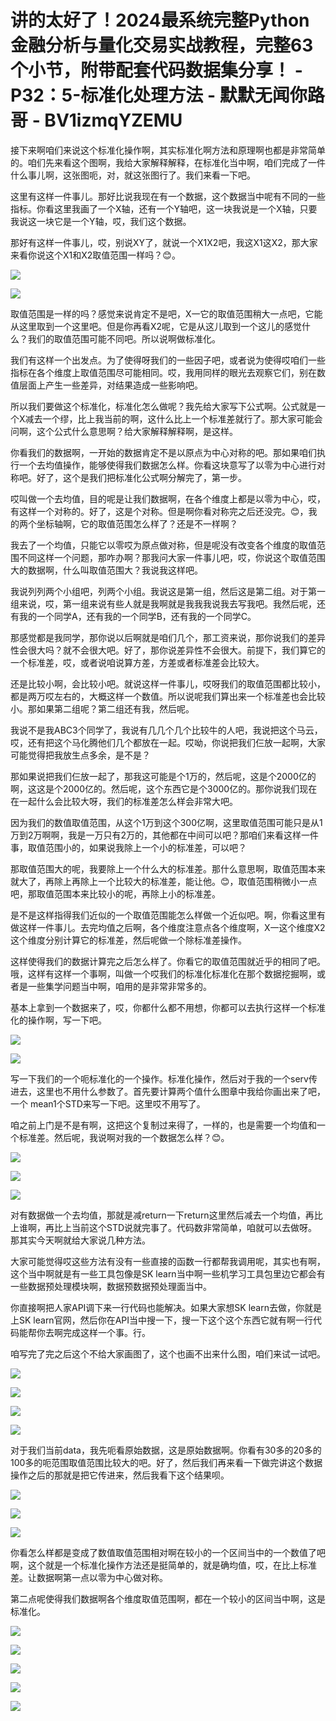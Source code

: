 # 讲的太好了！2024最系统完整Python金融分析与量化交易实战教程，完整63个小节，附带配套代码数据集分享！ - P32：5-标准化处理方法 - 默默无闻你路哥 - BV1izmqYZEMU

接下来啊咱们来说这个标准化操作啊，其实标准化啊方法和原理啊也都是非常简单的。咱们先来看这个图啊，我给大家解释解释，在标准化当中啊，咱们完成了一件什么事儿啊，这张图呃，对，就这张图行了。我们来看一下吧。

这里有这样一件事儿。那好比说我现在有一个数据，这个数据当中呢有不同的一些指标。你看这里我画了一个X轴，还有一个Y轴吧，这一块我说是一个X轴，只要我说这一块它是一个Y轴，哎，我们这个数据。

那好有这样一件事儿，哎，别说XY了，就说一个X1X2吧，我这X1这X2，那大家来看你说这个X1和X2取值范围一样吗？😊。



![](img/4e0a7d5b8a28c87f9a562c6cdd328a75_1.png)

![](img/4e0a7d5b8a28c87f9a562c6cdd328a75_2.png)

取值范围是一样的吗？感觉来说肯定不是吧，X一它的取值范围稍大一点吧，它能从这里取到一个这里吧。但是你再看X2呢，它是从这儿取到一个这儿的感觉什么？我们的取值范围可能不同吧。所以说啊做标准化。

我们有这样一个出发点。为了使得呀我们的一些因子吧，或者说为使得哎咱们一些指标在各个维度上取值范围尽可能相同。哎，我用同样的眼光去观察它们，别在数值层面上产生一些差异，对结果造成一些影响吧。

所以我们要做这个标准化，标准化怎么做呢？我先给大家写下公式啊。公式就是一个X减去一个缪，比上我当前的啊，这什么比上一个标准差就行了。那大家可能会问啊，这个公式什么意思啊？给大家解释解释啊，是这样。

你看我们的数据啊，一开始的数据肯定不是以原点为中心对称的吧。那如果咱们执行一个去均值操作，能够使得我们数据怎么样。你看这块意写了以零为中心进行对称吧。好了，这个是我们把标准化公式啊分解完了，第一步。

哎叫做一个去均值，目的呢是让我们数据啊，在各个维度上都是以零为中心，哎，有这样一个对称的。好了，这是个对称。但是啊你看对称完之后还没完。😊，我的两个坐标轴啊，它的取值范围怎么样了？还是不一样啊？

我去了一个均值，只能它以零哎为原点做对称，但是呢没有改变各个维度的取值范围不同这样一个问题，那咋办啊？那我问大家一件事儿吧，哎，你说这个取值范围大的数据啊，什么叫取值范围大？我说我这样吧。

我说列列两个小组吧，列两个小组。我说这是第一组，然后这是第二组。对于第一组来说，哎，第一组来说有些人就是我啊就是我我我说我去写我吧。我然后呢，还有我的一个同学A，还有我的一个同学B，还有我的一个同学C。

那感觉都是我同学，那你说以后啊就是咱们几个，那工资来说，那你说我们的差异性会很大吗？就不会很大吧。好了，那你说差异性不会很大。前提下，我们算它的一个标准差，哎，或者说咱说算方差，方差或者标准差会比较大。

还是比较小啊，会比较小吧。就说这样一件事儿，哎呀我们的取值范围都比较小，都是两万哎左右的，大概这样一个数值。所以说呢我们算出来一个标准差也会比较小。那如果第二组呢？第二组还有我，然后呢。

我说不是我ABC3个同学了，我说有几几个几个比较牛的人吧，我说把这个马云，哎，还有把这个马化腾他们几个都放在一起。哎呦，你说把我们仨放一起啊，大家可能觉得把我放生点多余，是不是？

那如果说把我们仨放一起了，那我这可能是个1万的，然后呢，这是个2000亿的啊，这这是个2000亿的。然后呢，这个东西它是个3000亿的。那你说我们现在在一起什么会比较大呀，我们的标准差怎么样会非常大吧。

因为我们的数值取值范围，从这个1万到这个300亿啊，这里取值范围可能只是从1万到2万啊啊，我是一万只有2万的，其他都在中间可以吧？那咱们来看这样一件事，取值范围小的，如果说我除上一个小的标准差，可以吧？

那取值范围大的呢，我要除上一个什么大的标准差。那什么意思啊，取值范围本来就大了，再除上再除上一个比较大的标准差，能让他。😊，取值范围稍微小一点吧，那取值范围本来比较小的呢，再除上小的标准差。

是不是这样指得我们近似的一个取值范围能怎么样做一个近似吧。啊，你看这里有做这样一件事儿。去完均值之后啊，各个维度注意点各个维度啊，X一这个维度X2这个维度分别计算它的标准差，然后呢做一个除标准差操作。

这样使得我们的数据计算完之后怎么样了。你看它的取值范围就近乎的相同了吧。哦，这样有这样一个事啊，叫做一个哎我们的标准化标准化在那个数据挖掘啊，或者是一些集学问题当中啊，咱用的是非常非常多的。

基本上拿到一个数据来了，哎，你都什么都不用想，你都可以去执行这样一个标准化的操作啊，写一下吧。

![](img/4e0a7d5b8a28c87f9a562c6cdd328a75_4.png)

![](img/4e0a7d5b8a28c87f9a562c6cdd328a75_5.png)

写一下我们的一个呃标准化的一个操作。标准化操作，然后对于我的一个serv传进去，这里也不用什么参数了。首先要计算两个值什么图章中我给你画出来了吧，一个 mean1个STD来写一下吧。这里哎不用写了。

咱之前上门是不是有啊，这把这个复制过来得了，一样的，也是需要一个均值和一个标准差。然后呢，我说啊对我的一个数据怎么样？😊。



![](img/4e0a7d5b8a28c87f9a562c6cdd328a75_7.png)

![](img/4e0a7d5b8a28c87f9a562c6cdd328a75_8.png)

![](img/4e0a7d5b8a28c87f9a562c6cdd328a75_9.png)

对有数据做一个去均值，那就是减return一下return这里然后减去一个均值，再比上谁啊，再比上当前这个STD说就完事了。代码数非常简单，咱就可以去做呀。那其实今天啊就给大家说几种方法。

大家可能觉得哎这些方法有没有一些直接的函数一行都帮我调用呢，其实也有啊，这个当中啊就是有一些工具包像是SK learn当中啊一些机学习工具包里边它都会有一些数据预处理模块啊，数据预数据预处理面当中。

你直接啊把人家API调下来一行代码也能解决。如果大家想SK learn去做，你就是上SK learn官网，然后你在API当中搜一下，搜一下这个这个东西它就有啊一行代码能帮你去啊完成这样一个事。行。

咱写完了完之后这个不给大家画图了，这个也画不出来什么图，咱们来试一试吧。

![](img/4e0a7d5b8a28c87f9a562c6cdd328a75_11.png)

![](img/4e0a7d5b8a28c87f9a562c6cdd328a75_12.png)

![](img/4e0a7d5b8a28c87f9a562c6cdd328a75_13.png)

![](img/4e0a7d5b8a28c87f9a562c6cdd328a75_14.png)

对于我们当前data，我先呃看原始数据，这是原始数据啊。你看有30多的20多的100多的呃范围取值范围比较大的吧。好了，然后我们再来看一下做完讲这个数据操作之后的那就是把它传进来，然后我看下这个结果呗。



![](img/4e0a7d5b8a28c87f9a562c6cdd328a75_16.png)

![](img/4e0a7d5b8a28c87f9a562c6cdd328a75_17.png)

![](img/4e0a7d5b8a28c87f9a562c6cdd328a75_18.png)

你看怎么样都是变成了数值取值范围相对啊在较小的一个区间当中的一个数值了吧啊，这个就是一个标准化操作方法还是挺简单的，就是确均值，哎，在比上标准差。让数据啊第一点以零为中心做对称。

第二点呢使得我们数据啊各个维度取值范围啊，都在一个较小的区间当中啊，这是标准化。

![](img/4e0a7d5b8a28c87f9a562c6cdd328a75_20.png)

![](img/4e0a7d5b8a28c87f9a562c6cdd328a75_21.png)

![](img/4e0a7d5b8a28c87f9a562c6cdd328a75_22.png)

![](img/4e0a7d5b8a28c87f9a562c6cdd328a75_23.png)

![](img/4e0a7d5b8a28c87f9a562c6cdd328a75_24.png)